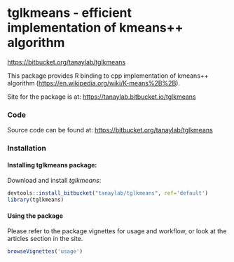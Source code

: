 
<!-- README.md is generated from README.Rmd. Please edit that file -->
tglkmeans - efficient implementation of kmeans++ algorithm
==========================================================

<https://bitbucket.org/tanaylab/tglkmeans>

This package provides R binding to cpp implementation of kmeans++ algorithm (<https://en.wikipedia.org/wiki/K-means%2B%2B>).

Site for the package is at: <https://tanaylab.bitbucket.io/tglkmeans>

### Code

Source code can be found at: <https://bitbucket.org/tanaylab/tglkmeans>

### Installation

#### Installing tglkmeans package:

Download and install *tglkmeans*:

``` r
devtools::install_bitbucket("tanaylab/tglkmeans", ref='default')
library(tglkmeans)
```

#### Using the package

Please refer to the package vignettes for usage and workflow, or look at the articles section in the site.

``` r
browseVignettes('usage') 
```
